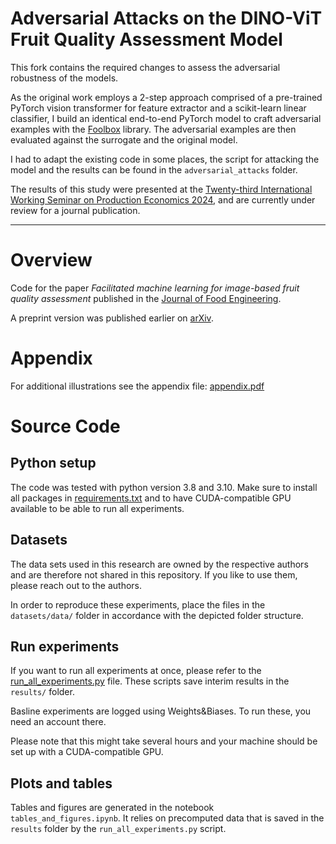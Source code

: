 # Adversarial Attacks on the DINO-ViT Fruit Quality Assessment Model

This fork contains the required changes to assess the adversarial robustness of the models. 

As the original work employs a 2-step approach comprised of a pre-trained PyTorch vision transformer for feature extractor and a scikit-learn linear classifier, I build an identical end-to-end PyTorch model to craft adversarial examples with the [Foolbox](https://github.com/bethgelab/foolbox) library. The adversarial examples are then evaluated against the surrogate and the original model.

I had to adapt the existing code in some places, the script for attacking the model and the results can be found in the `adversarial_attacks` folder.

The results of this study were presented at the [Twenty-third International Working Seminar on Production Economics 2024](https://www.uibk.ac.at/wipl/productioneconomics2024/), and are currently under review for a journal publication.

---
# Overview
Code for the paper *Facilitated machine learning for image-based fruit quality assessment* published in the [Journal of Food Engineering](https://www.sciencedirect.com/science/article/pii/S0260877422004551?via%3Dihub).

A preprint version was published earlier on [arXiv](https://arxiv.org/abs/2207.04523).

# Appendix

For additional illustrations see the appendix file: [appendix.pdf](appendix.pdf)

# Source Code

## Python setup

The code was tested with python version 3.8 and 3.10. Make sure to install all packages in [requirements.txt](requirements.txt) and to have CUDA-compatible GPU available to be able to run all experiments.

## Datasets

The data sets used in this research are owned by the respective authors and are therefore not shared in this repository.
If you like to use them, please reach out to the authors.

In order to reproduce these experiments, place the files in the `datasets/data/` folder in accordance with the depicted folder structure.

## Run experiments

If you want to run all experiments at once, please refer to the [run_all_experiments.py](run_all_experiments.py) file.
These scripts save interim results in the `results/` folder.

Basline experiments are logged using Weights&Biases. To run these, you need an account there.

Please note that this might take several hours and your machine should be set up with a CUDA-compatible GPU.

## Plots and tables

Tables and figures are generated in the notebook `tables_and_figures.ipynb`.
It relies on precomputed data that is saved in the `results` folder by the `run_all_experiments.py` script.
